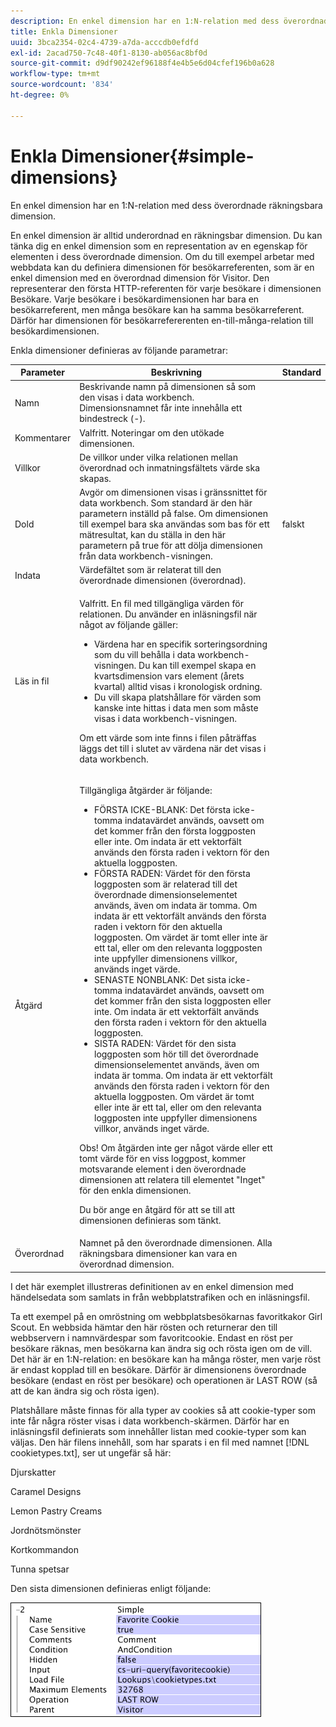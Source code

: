 ```yaml
---
description: En enkel dimension har en 1:N-relation med dess överordnade räkningsbara dimension.
title: Enkla Dimensioner
uuid: 3bca2354-02c4-4739-a7da-acccdb0efdfd
exl-id: 2acad750-7c48-40f1-8130-ab056ac8bf0d
source-git-commit: d9df90242ef96188f4e4b5e6d04cfef196b0a628
workflow-type: tm+mt
source-wordcount: '834'
ht-degree: 0%

---
```


# Enkla Dimensioner{#simple-dimensions}

En enkel dimension har en 1:N-relation med dess överordnade räkningsbara dimension.

En enkel dimension är alltid underordnad en räkningsbar dimension. Du kan tänka dig en enkel dimension som en representation av en egenskap för elementen i dess överordnade dimension. Om du till exempel arbetar med webbdata kan du definiera dimensionen för besökarreferenten, som är en enkel dimension med en överordnad dimension för Visitor. Den representerar den första HTTP-referenten för varje besökare i dimensionen Besökare. Varje besökare i besökardimensionen har bara en besökarreferent, men många besökare kan ha samma besökarreferent. Därför har dimensionen för besökarrefererenten en-till-många-relation till besökardimensionen.

Enkla dimensioner definieras av följande parametrar:

<table id="table_E6F729DFA226459DBFC1776CE8CB81F8"> 
 <thead> 
  <tr> 
   <th colname="col1" class="entry"> Parameter </th> 
   <th colname="col2" class="entry"> Beskrivning </th> 
   <th colname="col3" class="entry"> Standard </th> 
  </tr> 
 </thead>
 <tbody> 
  <tr> 
   <td colname="col1"> Namn </td> 
   <td colname="col2"> Beskrivande namn på dimensionen så som den visas i data workbench. Dimensionsnamnet får inte innehålla ett bindestreck (-). </td> 
   <td colname="col3"> </td> 
  </tr> 
  <tr> 
   <td colname="col1"> Kommentarer </td> 
   <td colname="col2"> Valfritt. Noteringar om den utökade dimensionen. </td> 
   <td colname="col3"> </td> 
  </tr> 
  <tr> 
   <td colname="col1"> Villkor </td> 
   <td colname="col2"> De villkor under vilka relationen mellan överordnad och inmatningsfältets värde ska skapas. </td> 
   <td colname="col3"> </td> 
  </tr> 
  <tr> 
   <td colname="col1"> Dold </td> 
   <td colname="col2"> Avgör om dimensionen visas i gränssnittet för data workbench. Som standard är den här parametern inställd på false. Om dimensionen till exempel bara ska användas som bas för ett mätresultat, kan du ställa in den här parametern på true för att dölja dimensionen från data workbench-visningen. </td> 
   <td colname="col3"> falskt </td> 
  </tr> 
  <tr> 
   <td colname="col1"> Indata </td> 
   <td colname="col2"> Värdefältet som är relaterat till den överordnade dimensionen (överordnad). </td> 
   <td colname="col3"> </td> 
  </tr> 
  <tr> 
   <td colname="col1"> Läs in fil </td> 
   <td colname="col2"> <p>Valfritt. En fil med tillgängliga värden för relationen. Du använder en inläsningsfil när något av följande gäller: </p> <p> 
     <ul id="ul_056C4A8E46AA479397DC63173C035D5C"> 
      <li id="li_C26EB5A4AB3C4BEB8EB3A217A5A2377E"> Värdena har en specifik sorteringsordning som du vill behålla i data workbench-visningen. Du kan till exempel skapa en kvartsdimension vars element (årets kvartal) alltid visas i kronologisk ordning. </li> 
      <li id="li_5D4DF56BC6124D038A7260131B1F3DB3"> Du vill skapa platshållare för värden som kanske inte hittas i data men som måste visas i data workbench-visningen. </li> 
     </ul> </p> <p> Om ett värde som inte finns i filen påträffas läggs det till i slutet av värdena när det visas i data workbench. </p> </td> 
   <td colname="col3"> </td> 
  </tr> 
  <tr> 
   <td colname="col1"> Åtgärd </td> 
   <td colname="col2"> <p>Tillgängliga åtgärder är följande: </p> <p> 
     <ul id="ul_88AE4279413C42609D8B53EC64B5E913"> 
      <li id="li_DD9623D006844BC28B2AAA8E12AA04E1"> FÖRSTA ICKE-BLANK: Det första icke-tomma indatavärdet används, oavsett om det kommer från den första loggposten eller inte. Om indata är ett vektorfält används den första raden i vektorn för den aktuella loggposten. </li> 
      <li id="li_0FBE7F0B7B9744D994ECEDAA08F0045C"> FÖRSTA RADEN: Värdet för den första loggposten som är relaterad till det överordnade dimensionselementet används, även om indata är tomma. Om indata är ett vektorfält används den första raden i vektorn för den aktuella loggposten. Om värdet är tomt eller inte är ett tal, eller om den relevanta loggposten inte uppfyller dimensionens villkor, används inget värde. </li> 
      <li id="li_C17190BC699D4A099DC5326C07D1044D"> SENASTE NONBLANK: Det sista icke-tomma indatavärdet används, oavsett om det kommer från den sista loggposten eller inte. Om indata är ett vektorfält används den första raden i vektorn för den aktuella loggposten. </li> 
      <li id="li_00BAE86F12004C098F6A455908DB7062"> SISTA RADEN: Värdet för den sista loggposten som hör till det överordnade dimensionselementet används, även om indata är tomma. Om indata är ett vektorfält används den första raden i vektorn för den aktuella loggposten. Om värdet är tomt eller inte är ett tal, eller om den relevanta loggposten inte uppfyller dimensionens villkor, används inget värde. </li> 
     </ul> </p> <p> <p>Obs!  Om åtgärden inte ger något värde eller ett tomt värde för en viss loggpost, kommer motsvarande element i den överordnade dimensionen att relatera till elementet "Inget" för den enkla dimensionen. </p> </p> <p> Du bör ange en åtgärd för att se till att dimensionen definieras som tänkt. </p> </td> 
   <td colname="col3"> </td> 
  </tr> 
  <tr> 
   <td colname="col1"> Överordnad </td> 
   <td colname="col2"> Namnet på den överordnade dimensionen. Alla räkningsbara dimensioner kan vara en överordnad dimension. </td> 
   <td colname="col3"> </td> 
  </tr> 
 </tbody> 
</table>

I det här exemplet illustreras definitionen av en enkel dimension med händelsedata som samlats in från webbplatstrafiken och en inläsningsfil.

Ta ett exempel på en omröstning om webbplatsbesökarnas favoritkakor Girl Scout. En webbsida hämtar den här rösten och returnerar den till webbservern i namnvärdespar som favoritcookie. Endast en röst per besökare räknas, men besökarna kan ändra sig och rösta igen om de vill. Det här är en 1:N-relation: en besökare kan ha många röster, men varje röst är endast kopplad till en besökare. Därför är dimensionens överordnade besökare (endast en röst per besökare) och operationen är LAST ROW (så att de kan ändra sig och rösta igen).

Platshållare måste finnas för alla typer av cookies så att cookie-typer som inte får några röster visas i data workbench-skärmen. Därför har en inläsningsfil definierats som innehåller listan med cookie-typer som kan väljas. Den här filens innehåll, som har sparats i en fil med namnet [!DNL cookietypes.txt], ser ut ungefär så här:

Djurskatter

Caramel Designs

Lemon Pastry Creams

Jordnötsmönster

Kortkommandon

Tunna spetsar

Den sista dimensionen definieras enligt följande:

![](assets/cfg_Transformation_Dim_Simple.png)
